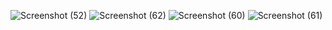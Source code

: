 ![Screenshot (52)](https://github.com/DulanjiAbeysekara/Mobile-Application-Development-Coursework/assets/125721515/a78b5829-cedb-4267-bb61-6c0e9dac307e)
![Screenshot (62)](https://github.com/DulanjiAbeysekara/Mobile-Application-Development-Coursework/assets/125721515/ad3c51f9-d29e-4353-a6ca-00c5be785372)
![Screenshot (60)](https://github.com/DulanjiAbeysekara/Mobile-Application-Development-Coursework/assets/125721515/adb223d1-fb5c-4813-9dcf-dfff94cb56f4)
![Screenshot (61)](https://github.com/DulanjiAbeysekara/Mobile-Application-Development-Coursework/assets/125721515/c1ae9351-b9ba-4d9c-a250-ac270f3b5725)
